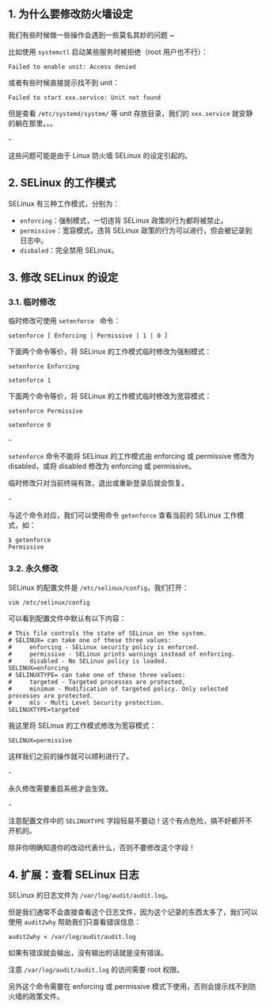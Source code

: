 




## 1. 为什么要修改防火墙设定



我们有些时候做一些操作会遇到一些莫名其妙的问题 ~



比如使用 `systemctl` 启动某些服务时被拒绝（root 用户也不行）：

```
Failed to enable unit: Access denied
```

或者有些时候直接提示找不到 unit：

```
Failed to start xxx.service: Unit not found
```

但是查看 `/etc/systemd/system/` 等 unit 存放目录，我们的 `xxx.service` 就安静的躺在那里。。。







\-



这些问题可能是由于 Linux 防火墙 SELinux 的设定引起的。







## 2. SELinux 的工作模式



SELinux 有三种工作模式，分别为：



* `enforcing`：强制模式，一切违背 SELinux 政策的行为都将被禁止。
* `permissive`：宽容模式，违背 SELinux 政策的行为可以进行，但会被记录到日志中。
* `disbaled`：完全禁用 SELinux。







## 3. 修改 SELinux 的设定



### 3.1. 临时修改



临时修改可使用 `setenforce ` 命令：



```shell
setenforce [ Enforcing | Permissive | 1 | 0 ]
```



下面两个命令等价，将 SELinux 的工作模式临时修改为强制模式：

```shell
setenforce Enforcing
```

```shell
setenforce 1
```



下面两个命令等价，将 SELinux 的工作模式临时修改为宽容模式：

```shell
setenforce Permissive
```

```shell
setenforce 0
```



\-



`setenforce` 命令不能将 SELinux 的工作模式由 enforcing 或 permissive 修改为 disabled，或将 disabled 修改为 enforcing 或 permissive。



临时修改只对当前终端有效，退出或重新登录后就会恢复。



\-



与这个命令对应，我们可以使用命令 `getenforce` 查看当前的 SELinux 工作模式，如：



```shell
$ getenforce
Permissive
```







### 3.2. 永久修改



SELinux 的配置文件是 `/etc/selinux/config`，我们打开：

```shell
vim /etc/selinux/config
```

可以看到配置文件中默认有以下内容：

```shell
# This file controls the state of SELinux on the system.
# SELINUX= can take one of these three values:
#     enforcing - SELinux security policy is enforced.
#     permissive - SELinux prints warnings instead of enforcing.
#     disabled - No SELinux policy is loaded.
SELINUX=enforcing
# SELINUXTYPE= can take one of these three values:
#     targeted - Targeted processes are protected,
#     minimum - Modification of targeted policy. Only selected processes are protected. 
#     mls - Multi Level Security protection.
SELINUXTYPE=targeted
```

我这里将 SELinux 的工作模式修改为宽容模式：

```shell
SELINUX=permissive
```

这样我们之前的操作就可以顺利进行了。



\-



永久修改需要重启系统才会生效。



\-

注意配置文件中的 `SELINUXTYPE` 字段轻易不要动！这个有点危险，搞不好都开不开机的。

除非你明确知道你的改动代表什么，否则不要修改这个字段！





## 4. 扩展：查看 SELinux 日志



SELinux 的日志文件为 `/var/log/audit/audit.log`。



但是我们通常不会直接查看这个日志文件，因为这个记录的东西太多了，我们可以使用 `audit2why` 帮助我们只查看错误信息：



```shell
audit2why < /var/log/audit/audit.log
```

如果有错误就会输出，没有输出的话就是没有错误。



注意 `/var/log/audit/audit.log` 的访问需要 root 权限。



另外这个命令需要在 enforcing 或 permissive 模式下使用，否则会提示找不到防火墙的政策文件。
